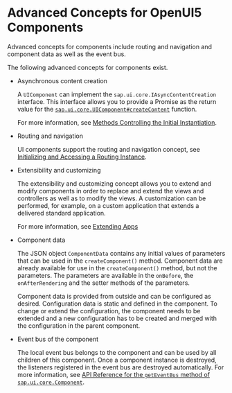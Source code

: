 <!-- loioecbc417ff264498b96bc364c53280242 -->

# Advanced Concepts for OpenUI5 Components

Advanced concepts for components include routing and navigation and component data as well as the event bus.

The following advanced concepts for components exist.

-   Asynchronous content creation

    A `UIComponent` can implement the `sap.ui.core.IAsyncContentCreation` interface. This interface allows you to provide a Promise as the return value for the [`sap.ui.core.UIComponent#createContent`](https://ui5.sap.com/#/api/sap.ui.core.UIComponent/methods/createContent) function.

    For more information, see [Methods Controlling the Initial Instantiation](methods-controlling-the-initial-instantiation-b430345.md).

-   Routing and navigation

    UI components support the routing and navigation concept, see [Initializing and Accessing a Routing Instance](initializing-and-accessing-a-routing-instance-acdb6cd.md).

-   Extensibility and customizing

    The extensibility and customizing concept allows you to extend and modify components in order to replace and extend the views and controllers as well as to modify the views. A customization can be performed, for example, on a custom application that extends a delivered standard application.

    For more information, see [Extending Apps](../06_Extending_SAPUI5_Applications/extending-apps-a264a9a.md)

-   Component data

    The JSON object `ComponentData` contains any initial values of parameters that can be used in the `createComponent()` method. Component data are already available for use in the `createComponent()` method, but not the parameters. The parameters are available in the `onBefore`, the `onAfterRendering` and the setter methods of the parameters.

    Component data is provided from outside and can be configured as desired. Configuration data is static and defined in the component. To change or extend the configuration, the component needs to be extended and a new configuration has to be created and merged with the configuration in the parent component.

-   Event bus of the component

    The local event bus belongs to the component and can be used by all children of this component. Once a component instance is destroyed, the listeners registered in the event bus are destroyed automatically. For more information, see [API Reference for the `getEventBus` method of `sap.ui.core.Component`](https://ui5.sap.com/#/api/sap.ui.core.Component/methods/getEventBus). 



